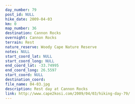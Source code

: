 ```yaml
---
day_number: 79
post_id: NULL
hike_date: 2009-04-03
km: 0
map_number: 36
destination: Cannon Rocks
overnight: Cannon Rocks
terrain: Rest
nature_reserve: Woody Cape Nature Reserve
notes: NULL
start_coord_lat: NULL
start_coord_long: NULL
end_coord_lat: -33.74995
end_coord_long: 26.5597
start_coord: NULL
destination_coord: 
file_name: 04-03.jpg
description: Rest day at Cannon Rocks
link: http://www.cape2kosi.com/2009/04/03/hiking-day-79/
---
```


